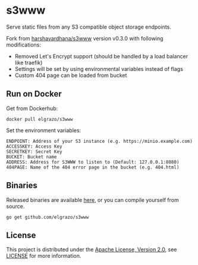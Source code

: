 # s3www
Serve static files from any S3 compatible object storage endpoints.

Fork from [harshavardhana/s3www](https://github.com/harshavardhana/s3www) version v0.3.0 with following modifications:

- Removed Let's Encrypt support (should be handled by a load balancer like traefik)
- Settings will be set by using environmental variables instead of flags
- Custom 404 page can be loaded from bucket

## Run on Docker
Get from Dockerhub:
```
docker pull elgrazo/s3www
```

Set the environment variables:
```
ENDPOINT: Address of your S3 instance (e.g. https://minio.example.com)
ACCESSKEY: Access Key
SECRETKEY: Secret Key
BUCKET: Bucket name
ADDRESS: Address for S3WWW to listen to (Default: 127.0.0.1:8080)
404PAGE: Name of the 404 error page in the bucket (e.g. 404.html)
```


## Binaries
Released binaries are available [here](https://github.com/elgrazo/s3www/releases), or you can compile yourself from source.

```
go get github.com/elgrazo/s3www
```




## License
This project is distributed under the [Apache License, Version 2.0](http://www.apache.org/licenses/LICENSE-2.0), see [LICENSE](./LICENSE) for more information.

